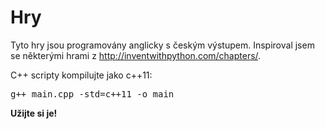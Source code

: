 # Hry
Tyto hry jsou programovány anglicky s českým výstupem. Inspiroval jsem se některými hrami z <a href='http://inventwithpython.com/chapters/'>http://inventwithpython.com/chapters/</a>.

C++ scripty kompilujte jako c++11:
<pre>
g++ main.cpp -std=c++11 -o main
</pre>

<strong>Užijte si je!</strong>
